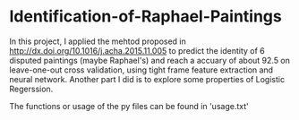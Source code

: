 # Identification-of-Raphael-Paintings
In this project, I applied the mehtod proposed in http://dx.doi.org/10.1016/j.acha.2015.11.005 to predict the identity of 6 disputed paintings (maybe Raphael's) and reach a accuary of about 92.5 on leave-one-out cross validation, using tight frame feature extraction and neural network.
Another part I did is to explore some properties of Logistic Regerssion.

The functions or usage of the py files can be found in 'usage.txt'
